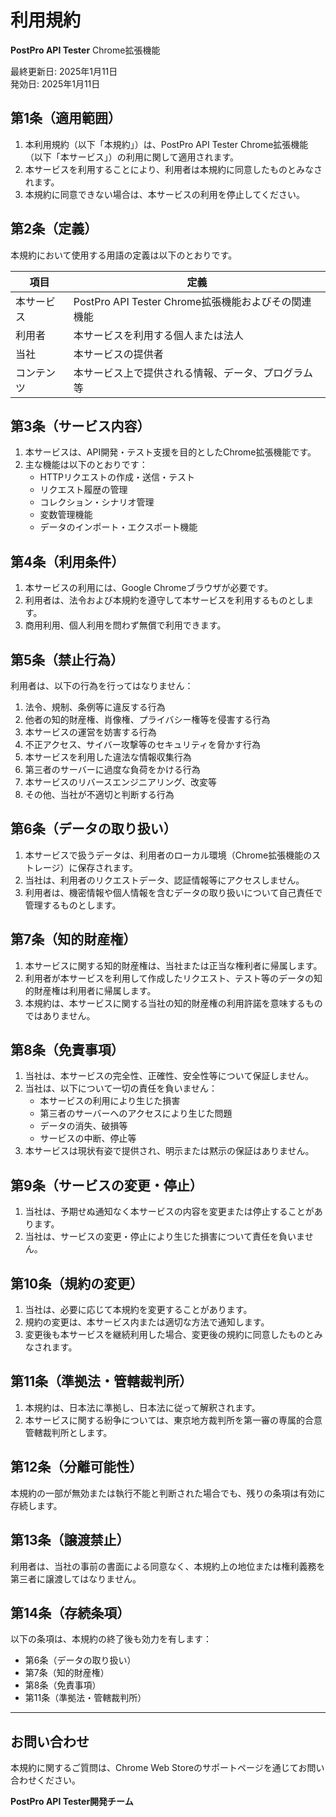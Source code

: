 # 利用規約

**PostPro API Tester** Chrome拡張機能

最終更新日: 2025年1月11日  
発効日: 2025年1月11日

## 第1条（適用範囲）

1. 本利用規約（以下「本規約」）は、PostPro API Tester Chrome拡張機能（以下「本サービス」）の利用に関して適用されます。
2. 本サービスを利用することにより、利用者は本規約に同意したものとみなされます。
3. 本規約に同意できない場合は、本サービスの利用を停止してください。

## 第2条（定義）

本規約において使用する用語の定義は以下のとおりです。

| 項目 | 定義 |
|------|------|
| 本サービス | PostPro API Tester Chrome拡張機能およびその関連機能 |
| 利用者 | 本サービスを利用する個人または法人 |
| 当社 | 本サービスの提供者 |
| コンテンツ | 本サービス上で提供される情報、データ、プログラム等 |

## 第3条（サービス内容）

1. 本サービスは、API開発・テスト支援を目的としたChrome拡張機能です。
2. 主な機能は以下のとおりです：
   - HTTPリクエストの作成・送信・テスト
   - リクエスト履歴の管理
   - コレクション・シナリオ管理
   - 変数管理機能
   - データのインポート・エクスポート機能

## 第4条（利用条件）

1. 本サービスの利用には、Google Chromeブラウザが必要です。
2. 利用者は、法令および本規約を遵守して本サービスを利用するものとします。
3. 商用利用、個人利用を問わず無償で利用できます。

## 第5条（禁止行為）

利用者は、以下の行為を行ってはなりません：

1. 法令、規制、条例等に違反する行為
2. 他者の知的財産権、肖像権、プライバシー権等を侵害する行為
3. 本サービスの運営を妨害する行為
4. 不正アクセス、サイバー攻撃等のセキュリティを脅かす行為
5. 本サービスを利用した違法な情報収集行為
6. 第三者のサーバーに過度な負荷をかける行為
7. 本サービスのリバースエンジニアリング、改変等
8. その他、当社が不適切と判断する行為

## 第6条（データの取り扱い）

1. 本サービスで扱うデータは、利用者のローカル環境（Chrome拡張機能のストレージ）に保存されます。
2. 当社は、利用者のリクエストデータ、認証情報等にアクセスしません。
3. 利用者は、機密情報や個人情報を含むデータの取り扱いについて自己責任で管理するものとします。

## 第7条（知的財産権）

1. 本サービスに関する知的財産権は、当社または正当な権利者に帰属します。
2. 利用者が本サービスを利用して作成したリクエスト、テスト等のデータの知的財産権は利用者に帰属します。
3. 本規約は、本サービスに関する当社の知的財産権の利用許諾を意味するものではありません。

## 第8条（免責事項）

1. 当社は、本サービスの完全性、正確性、安全性等について保証しません。
2. 当社は、以下について一切の責任を負いません：
   - 本サービスの利用により生じた損害
   - 第三者のサーバーへのアクセスにより生じた問題
   - データの消失、破損等
   - サービスの中断、停止等
3. 本サービスは現状有姿で提供され、明示または黙示の保証はありません。

## 第9条（サービスの変更・停止）

1. 当社は、予期せぬ通知なく本サービスの内容を変更または停止することがあります。
2. 当社は、サービスの変更・停止により生じた損害について責任を負いません。

## 第10条（規約の変更）

1. 当社は、必要に応じて本規約を変更することがあります。
2. 規約の変更は、本サービス内または適切な方法で通知します。
3. 変更後も本サービスを継続利用した場合、変更後の規約に同意したものとみなされます。

## 第11条（準拠法・管轄裁判所）

1. 本規約は、日本法に準拠し、日本法に従って解釈されます。
2. 本サービスに関する紛争については、東京地方裁判所を第一審の専属的合意管轄裁判所とします。

## 第12条（分離可能性）

本規約の一部が無効または執行不能と判断された場合でも、残りの条項は有効に存続します。

## 第13条（譲渡禁止）

利用者は、当社の事前の書面による同意なく、本規約上の地位または権利義務を第三者に譲渡してはなりません。

## 第14条（存続条項）

以下の条項は、本規約の終了後も効力を有します：
- 第6条（データの取り扱い）
- 第7条（知的財産権）
- 第8条（免責事項）
- 第11条（準拠法・管轄裁判所）

---

## お問い合わせ

本規約に関するご質問は、Chrome Web Storeのサポートページを通じてお問い合わせください。

**PostPro API Tester開発チーム**